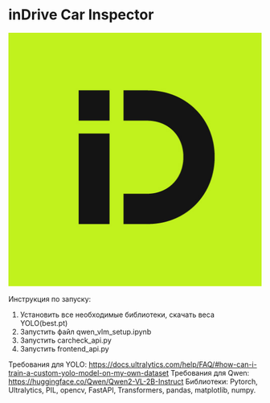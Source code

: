 # inDrive Car Inspector 

![inDrive Icon](content/indriveicon.jpg)

Инструкция по запуску:
1) Установить все необходимые библиотеки, скачать веса YOLO(best.pt)
2) Запустить файл qwen_vlm_setup.ipynb
3) Запустить carcheck_api.py
4) Запустить frontend_api.py



Требования для YOLO:
https://docs.ultralytics.com/help/FAQ/#how-can-i-train-a-custom-yolo-model-on-my-own-dataset
Требования для Qwen:
https://huggingface.co/Qwen/Qwen2-VL-2B-Instruct
Библиотеки:
Pytorch, Ultralytics, PIL, opencv, FastAPI, Transformers, pandas, matplotlib, numpy. 
